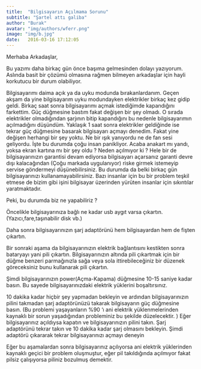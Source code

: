 ```yaml
---
title:  "Bilgisayarın Açılmama Sorunu"
subtitle: "Şartel attı galiba"
author: "Burak"
avatar: "img/authors/wferr.png"
image: "img/b.jpg"
date:   2016-03-16 17:12:05
---
```


Merhaba Arkadaşlar,

Bu yazımı daha birkaç gün önce başıma gelmesinden dolayı yazıyorum. Aslında basit bir çözümü olmasına rağmen bilmeyen arkadaşlar için hayli korkutucu bir durum olabiliyor.

Bilgisayarımı daima açık ya da uyku modunda bırakanlardanım. Geçen akşam da yine bilgisayarım uyku modundayken elektrikler birkaç kez gidip geldi. Birkaç saat sonra bilgisayarımı açmak istediğimde kapandığını farkettim. Güç düğmesine bastım fakat değişen bir şey  olmadı. O sırada elektrikler olmadığından şarjının bitip kapandığını bu nedenle bilgisayarımın açılmadığını düşündüm. Yaklaşık 1 saat sonra elektrikler geldiğinde ise tekrar güç düğmesine basarak bilgisayarı açmayı denedim. Fakat yine değişen herhangi bir şey yoktu. Ne bir ışık yanıyordu ne de fan sesi geliyordu. İşte bu durumda çoğu insan panikliyor. Acaba anakart mı yandı, yoksa ekran kartına mı bir şey oldu ? Neden açılmıyor ki ? Hele bir de bilgisayarınızın garantisi devam ediyorsa bilgisayarı açarsanız garanti devre dışı kalacağından (Çoğu markada uygulanıyor) riske girmek istemeyip servise göndermeyi düşünebilirsiniz. Bu durumda da belki birkaç gün bilgisayarınızı kullanamayabilirsiniz. Bazı insanlar için bu bir  problem teşkil etmese de bizim gibi işini bilgisayar  üzerinden yürüten insanlar için sıkıntılar yaratmaktadır.

Peki, bu durumda biz ne yapabiliriz ?

Öncelikle bilgisayarınıza bağlı ne kadar usb aygıt varsa çıkartın. (Yazıcı,fare,taşınabilir disk vb.)

Daha sonra bilgisayarınızın şarj adaptörünü hem bilgisayardan hem de fişten çıkartın.

Bir sonraki aşama da bilgisayarınızın elektrik bağlantısını kestikten sonra bataryayı yani pili çıkartın. Bilgisayarınızın altında pili çıkartmak için bir düğme benzeri parmağınızla sağa veya sola ittirebileceğiniz bir düzenek göreceksiniz bunu kullanarak pili çıkartın.


Şimdi bilgisayarınızın power(Açma-Kapama) düğmesine 10-15 saniye kadar basın. Bu sayede  bilgisayarınızdaki elektrik yüklerini boşaltırsınız.

10 dakika kadar hiçbir şey yapmadan bekleyin ve ardından bilgisayarınızın pilini takmadan şarj adaptörünüzü takarak bilgisayarın güç düğmesine basın. (Bu problemi yaşayanların %90 ‘ı ani elektrik yüklenmelerinden kaynaklı bir sorun yaşadığından probleminiz bu şekilde düzelecektir. )
Eğer bilgisayarınız açıldıysa kapatın ve bilgisayarınızın pilini takın.
Şarj adaptörünü tekrar takın ve 10 dakika kadar şarj olmasını bekleyin.
Şimdi adaptörü çıkararak tekrar  bilgisayarınızı açmayı deneyin
 

Eğer bu aşamalardan sonra bilgisayarınız açılıyorsa ani elektrik yüklerinden kaynaklı geçici bir  problem oluşmuştur, eğer pil takıldığında açılmıyor fakat pilsiz çalışıyorsa piliniz bozulmuş demektir.
